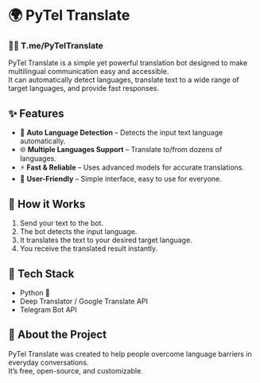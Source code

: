 # 🌍 PyTel Translate

### 📌🤖 T.me/PyTelTranslate

PyTel Translate is a simple yet powerful translation bot designed to make multilingual communication easy and accessible.  
It can automatically detect languages, translate text to a wide range of target languages, and provide fast responses.

## ✨ Features

- 🔎 **Auto Language Detection** – Detects the input text language automatically.
- 🌐 **Multiple Languages Support** – Translate to/from dozens of languages.
- ⚡ **Fast & Reliable** – Uses advanced models for accurate translations.
- 💬 **User-Friendly** – Simple interface, easy to use for everyone.

## 🚀 How it Works

1. Send your text to the bot.  
2. The bot detects the input language.  
3. It translates the text to your desired target language.  
4. You receive the translated result instantly.

## 🔧 Tech Stack

- Python 🐍  
- Deep Translator / Google Translate API  
- Telegram Bot API  

## 📖 About the Project

PyTel Translate was created to help people overcome language barriers in everyday conversations.  
It’s free, open-source, and customizable. 